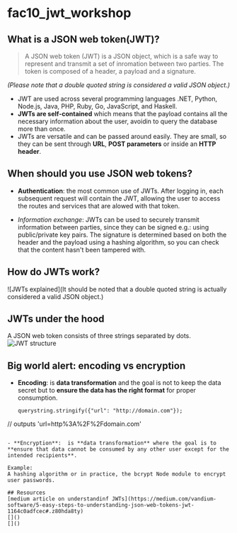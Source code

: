 # fac10_jwt_workshop

## What is a JSON web token(JWT)?

> A JSON web token (JWT) is a JSON object, which is a safe way to represent and transmit a set of inromation between two parties. The token is composed of a header, a payload and a signature.

*(Please note that a double quoted string is  considered a valid JSON object.)*

- JWT are used across several programming languages .NET, Python, Node.js, Java, PHP, Ruby, Go, JavaScript, and Haskell.
- **JWTs are self-contained** which means that the payload contains all the necessary information about the user,
avoidin to query the database more than once.
- JWTs are versatile and can be passed around easily. They are small, so they can be sent through **URL**, **POST parameters** or inside an **HTTP header**.

## When should you use JSON web tokens?

- **Authentication**: the most common use of JWTs. After logging in, each subsequent request will contain the JWT,
allowing the user to access the routes and services that are alowed with that token.

- *Information exchange*: JWTs can be used to securely transmit information between parties, since they can be signed e.g.: using public/private key pairs. The signature is determined based on both the header and the payload using a hashing algorithm, so you can check that the content hasn't been tampered with.

## How do JWTs work?
![JWTs explained](It should be noted that a double quoted string is actually considered a valid JSON object.)

## JWTs under the hood

A JSON web token consists of three strings separated by dots.
![JWT structure](jwt_structure.png)

## Big world alert: encoding vs encryption

- **Encoding**: is **data transformation** and the goal is not to keep the data secret but to **ensure the data has the right format** for proper consumption.

  ```
  querystring.stringify({"url": "http://domain.com"});
// outputs 'url=http%3A%2F%2Fdomain.com'
  ```

- **Encryption**:  is **data transformation** where the goal is to **ensure that data cannot be consumed by any other user except for the intended recipients**.

Example:
A hashing algorithm or in practice, the bcrypt Node module to encrypt user passwords.

## Resources
[medium article on understandinf JWTs](https://medium.com/vandium-software/5-easy-steps-to-understanding-json-web-tokens-jwt-1164c0adfcec#.z80hda8ty)
[]()
[]()
